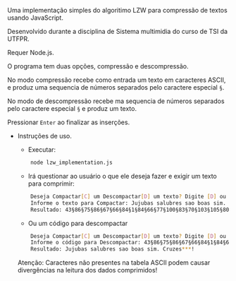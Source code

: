 Uma implementação simples do algoritimo LZW para compressão de textos usando JavaScript.

Desenvolvido durante a disciplina de Sistema multimidia do curso de TSI da UTFPR.

Requer Node.js.

O programa tem duas opções, compressão e descompressão.

No modo compressão recebe como entrada um texto em caracteres ASCII, e produz uma sequencia de números separados pelo caractere especial `§`.

No modo de descompressão recebe ma sequencia de números separados pelo caractere especial `§` e produz um texto.

Pressionar `Enter` ao finalizar as inserções.

- Instruções de uso. 
    - Executar:
    ```bash
        node lzw_implementation.js
    ```

    - Irá questionar ao usuário o que ele deseja fazer e exigir um texto para comprimir:
    ``` bash
        Deseja Compactar[C] um Descompactar[D] um texto? Digite [D] ou [C]: C
        Informe o texto para Compactar: Jujubas salubres sao boas sim. Cruzes***!
        Resultado: 43§86§75§86§67§66§84§1§84§66§77§100§83§70§103§105§80§1§67§80§102§104§74§78§15§1§36§83§86§91§110§11§128§2
    ```
    
    - Ou um código para descompactar 
    ```bash
        Deseja Compactar[C] um Descompactar[D] um texto? Digite [D] ou [C]: D
        Informe o código para Descompactar: 43§86§75§86§67§66§84§1§84§66§77§100§83§70§103§105§80§1§67§80§102§104§74§78§15§1§36§83§86§91§110§11§128§2
        Resultado: Jujubas salubres sao boas sim. Cruzes***!
    ```

    Atenção: Caracteres não presentes na tabela ASCII podem causar divergências na leitura dos dados comprimidos!